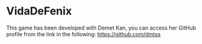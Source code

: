 # VidaDeFenix
This game has been developed with Demet Kan, you can access her GitHub profile from the link in the following: https://github.com/dmtss
